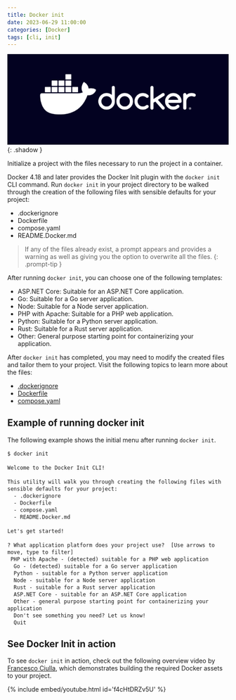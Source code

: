 ```yaml
---
title: Docker init
date: 2023-06-29 11:00:00
categories: [Docker]
tags: [cli, init]
---
```

<script defer data-domain="senad-d.github.io" src="https://plus.seki.pro/js/script.js"></script>
![](https://github.com/senad-d/senad-d.github.io/blob/main/_media/images/docker-banner.png?raw=true)
{: .shadow }

Initialize a project with the files necessary to run the project in a container.

Docker 4.18 and later provides the Docker Init plugin with the `docker init` CLI command. Run `docker init` in your project directory to be walked through the creation of the following files with sensible defaults for your project:

-   .dockerignore
-   Dockerfile
-   compose.yaml
-   README.Docker.md

> If any of the files already exist, a prompt appears and provides a warning as well as giving you the option to overwrite all the files.
{: .prompt-tip }

After running `docker init`, you can choose one of the following templates:

-   ASP.NET Core: Suitable for an ASP.NET Core application.
-   Go: Suitable for a Go server application.
-   Node: Suitable for a Node server application.
-   PHP with Apache: Suitable for a PHP web application.
-   Python: Suitable for a Python server application.
-   Rust: Suitable for a Rust server application.
-   Other: General purpose starting point for containerizing your application.

After `docker init` has completed, you may need to modify the created files and tailor them to your project. Visit the following topics to learn more about the files:

-   [.dockerignore](https://docs.docker.com/engine/reference/builder/#dockerignore-file)
-   [Dockerfile](https://docs.docker.com/engine/reference/builder/)
-   [compose.yaml](https://docs.docker.com/compose/compose-application-model/)

## Example of running docker init

The following example shows the initial menu after running `docker init`.

```
$ docker init

Welcome to the Docker Init CLI!

This utility will walk you through creating the following files with sensible defaults for your project:
  - .dockerignore
  - Dockerfile
  - compose.yaml
  - README.Docker.md

Let's get started!

? What application platform does your project use?  [Use arrows to move, type to filter]
 PHP with Apache - (detected) suitable for a PHP web application
  Go - (detected) suitable for a Go server application
  Python - suitable for a Python server application
  Node - suitable for a Node server application
  Rust - suitable for a Rust server application
  ASP.NET Core - suitable for an ASP.NET Core application
  Other - general purpose starting point for containerizing your application
  Don't see something you need? Let us know!
  Quit
```

## See Docker Init in action

To see `docker init` in action, check out the following overview video by [Francesco Ciulla](https://www.linkedin.com/in/francesco-ciulla-roma/), which demonstrates building the required Docker assets to your project.

{% include embed/youtube.html id='f4cHtDRZv5U' %}